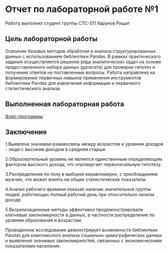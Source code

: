 # Отчет по лабораторной работе №1

Работу выполнил студент группы СТС-511 Харунов Ришат

## Цель лабораторной работы

Освоение базовых методов обработки и анализа структурированных данных с использованием библиотеки Pandas. В рамках практического задания осуществляется решение ряда аналитических задач на основе предоставленного набора данных (датасета) для проверки гипотез и получения ответов на поставленные вопросы. Работа направлена на формирование первичных навыков применения инструментов библиотеки Pandas для извлечения информации и первичного статистического анализа.

## Выполненная лабораторная работа

[Файл программы](https://github.com/Rishat322/IntroML/blob/main/homework_1/homework2.ipynb)

## Заключение

1.Выявлена значимая взаимосвязь между возрастом и уровнем доходов - люди с высоким доходом в среднем старше.

2.Образовательный уровень не является единственным определяющим фактором высокого дохода, что опровергает первоначальную гипотезу.

3.Распределение по полу в выборке неравномерно, с преобладанием мужчин, что может влиять на общие статистические показатели.

4.Анализ рабочего времени показал наличие значительной группы людей, работающих полный рабочий день при относительно низком доходе.

5.Визуализационные методы эффективно продемонстрировали ключевые закономерности в данных, в частности распределение по уровням образования и возрастам.

Проведенное исследование демонстрирует возможности библиотеки Pandas для комплексного анализа социально-демографических данных и выявления значимых закономерностей, связанных с экономическими показателями населения.

